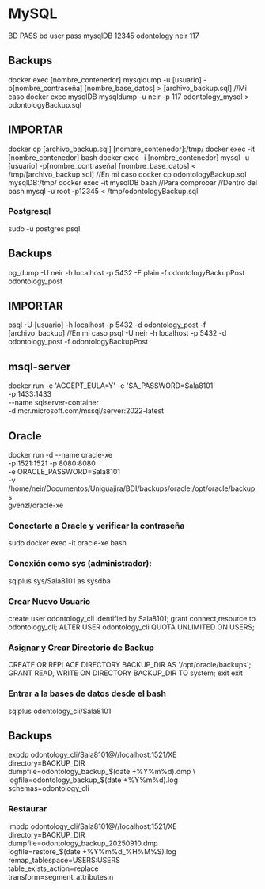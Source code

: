 # MySQL
   BD     PASS       bd      user    pass
mysqlDB   12345  odontology  neir    117

## Backups
docker exec [nombre_contenedor] mysqldump -u [usuario] -p[nombre_contraseña] [nombre_base_datos] > [archivo_backup.sql]
//Mi caso
docker exec mysqlDB mysqldump -u neir -p 117 odontology_mysql > odontologyBackup.sql

## IMPORTAR
docker cp [archivo_backup.sql] [nombre_contenedor]:/tmp/
docker exec -it [nombre_contenedor] bash
docker exec -i [nombre_contenedor] mysql -u [usuario] -p[nombre_contraseña] [nombre_base_datos] < /tmp/[archivo_backup.sql]
//En mi caso
docker cp odontologyBackup.sql mysqlDB:/tmp/
docker exec -it mysqlDB bash //Para comprobar
//Dentro del bash
mysql -u root -p12345 < /tmp/odontologyBackup.sql


### Postgresql
sudo -u postgres psql

## Backups
pg_dump -U neir -h localhost -p 5432 -F plain -f odontologyBackupPost odontology_post

## IMPORTAR
psql -U [usuario] -h localhost -p 5432 -d odontology_post -f [archivo_backup]
//En mi caso
psql -U neir -h localhost -p 5432 -d odontology_post -f odontologyBackupPost



## msql-server
docker run -e 'ACCEPT_EULA=Y' -e 'SA_PASSWORD=Sala8101' \
   -p 1433:1433 \
   --name sqlserver-container \
   -d mcr.microsoft.com/mssql/server:2022-latest

## Oracle
docker run -d --name oracle-xe \
-p 1521:1521 -p 8080:8080 \
-e ORACLE_PASSWORD=Sala8101 \
-v /home/neir/Documentos/Uniguajira/BDI/backups/oracle:/opt/oracle/backups \
gvenzl/oracle-xe

### Conectarte a Oracle y verificar la contraseña
sudo docker exec -it oracle-xe bash
### Conexión como sys (administrador):
sqlplus sys/Sala8101 as sysdba
### Crear Nuevo Usuario
create user odontology_cli identified by Sala8101; 
grant connect,resource to odontology_cli; 
ALTER USER odontology_cli QUOTA UNLIMITED ON USERS;

### Asignar y Crear Directorio de Backup
CREATE OR REPLACE DIRECTORY BACKUP_DIR AS '/opt/oracle/backups'; 
GRANT READ, WRITE ON DIRECTORY BACKUP_DIR TO system;
exit
exit

### Entrar a la bases de datos desde el bash
sqlplus odontology_cli/Sala8101

## Backups
expdp odontology_cli/Sala8101@//localhost:1521/XE \
  directory=BACKUP_DIR \
  dumpfile=odontology_backup_$(date +%Y%m%d).dmp \
  logfile=odontology_backup_$(date +%Y%m%d).log \
  schemas=odontology_cli

### Restaurar 
impdp odontology_cli/Sala8101@//localhost:1521/XE \
  directory=BACKUP_DIR \
  dumpfile=odontology_backup_20250910.dmp \
  logfile=restore_$(date +%Y%m%d_%H%M%S).log \
  remap_tablespace=USERS:USERS \
  table_exists_action=replace \
  transform=segment_attributes:n

